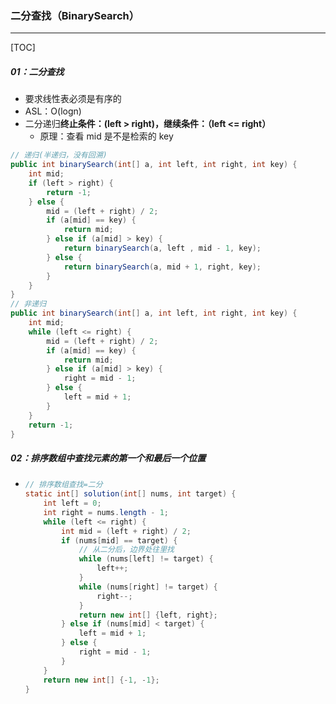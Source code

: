 ### 二分查找（BinarySearch）

------

[TOC]

##### 01：二分查找

- 要求线性表必须是有序的
- ASL：O(logn)
- 二分递归**终止条件：(left > right)，继续条件：（left <= right）**
  - 原理：查看 mid 是不是检索的 key

```java
// 递归(半递归，没有回溯)
public int binarySearch(int[] a, int left, int right, int key) {
    int mid;
    if (left > right) {
        return -1;
    } else {
        mid = (left + right) / 2;
        if (a[mid] == key) {
            return mid;
        } else if (a[mid] > key) {
            return binarySearch(a, left , mid - 1, key);
        } else {
            return binarySearch(a, mid + 1, right, key);
        }
    }
}
// 非递归
public int binarySearch(int[] a, int left, int right, int key) {
    int mid;
    while (left <= right) {
        mid = (left + right) / 2;
        if (a[mid] == key) {
            return mid;
        } else if (a[mid] > key) {
            right = mid - 1;
        } else {
            left = mid + 1;
        }
    }
    return -1;
}
```

##### 02：排序数组中查找元素的第一个和最后一个位置

- ```java
  // 排序数组查找=二分
  static int[] solution(int[] nums, int target) {
      int left = 0;
      int right = nums.length - 1;
      while (left <= right) {
          int mid = (left + right) / 2;
          if (nums[mid] == target) {
              // 从二分后，边界处往里找
              while (nums[left] != target) {
                  left++;
              }
              while (nums[right] != target) {
                  right--;
              }
              return new int[] {left, right};
          } else if (nums[mid] < target) {
              left = mid + 1;
          } else {
              right = mid - 1;
          }
      }
      return new int[] {-1, -1};
  }
  ```

  